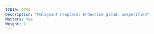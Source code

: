 ```yaml
---
ICD10: C759
Description: "Malignant neoplasm: Endocrine gland, unspecified"
Matters: Yes
Weight: 1
---
```

